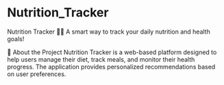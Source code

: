# Nutrition_Tracker
Nutrition Tracker 🥗🍎
A smart way to track your daily nutrition and health goals!

🚀 About the Project
Nutrition Tracker is a web-based platform designed to help users manage their diet, track meals, and monitor their health progress. The application provides personalized recommendations based on user preferences.

